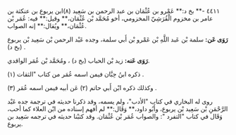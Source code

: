 ٤٤١١ -** بخ د:** عَمْرو بن عُثْمَان بن عبد الرحمن بن سَعِيد (٨)ابن يربوع بن عنكثة بن عامر بن مخزوم الْقُرَشِيّ المخزومي، أخو مُحَمَّد بْن عُثْمَان،** وقيل:** فيه: عُمَر بْن عُثْمَان،** ويُقال:** إنه الصواب.

**رَوَى عَن:** سلمة بْن عَبد اللَّهِ بْن عَمْرو بْن أَبي سلمة، وجده عَبْد الرحمن بْن سَعِيد بْن يربوع (بخ د) .

**رَوَى عَنه:** زيد بْن الحباب (بخ د) ، ومُحَمَّد بْن عُمَر الواقدي.

ذكره ابنُ حِبَّان فيمن اسمه عُمَر من كتاب "الثقات (١) .

وكذلك ذكره ابْن أَبي حاتم (٢) عَن أبيه فيمن اسمه عُمَر (٣) .

روى له البخاري في كتاب "الأدب"، ولم يسمه، وقد ذكرنا حديثه في ترجمة جده عَبْد الرَّحْمَنِ بْن سَعِيد بْن يربوع، وأَبُو داود،** وَقَال:** لم أفهم إسناده من ابْن العلاء كما أحب، وَقَال في كتاب "التفرد ": والصواب عُمَر بْن عُثْمَان. وقد كتبْنا حديثه في ترجمه سَعِيد بن يربوع.